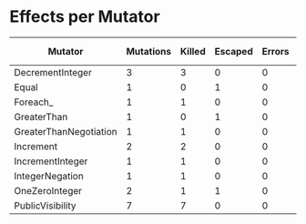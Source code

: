 # Effects per Mutator

| Mutator | Mutations | Killed | Escaped | Errors | Timed Out | MSI | Covered MSI |
| ------- | --------- | ------ | ------- |------- | --------- | --- | ----------- |
| DecrementInteger | 3 | 3 | 0 | 0 | 0 | 100| 100|
| Equal | 1 | 0 | 1 | 0 | 0 | 0| 0|
| Foreach_ | 1 | 1 | 0 | 0 | 0 | 100| 100|
| GreaterThan | 1 | 0 | 1 | 0 | 0 | 0| 0|
| GreaterThanNegotiation | 1 | 1 | 0 | 0 | 0 | 100| 100|
| Increment | 2 | 2 | 0 | 0 | 0 | 100| 100|
| IncrementInteger | 1 | 1 | 0 | 0 | 0 | 100| 100|
| IntegerNegation | 1 | 1 | 0 | 0 | 0 | 100| 100|
| OneZeroInteger | 2 | 1 | 1 | 0 | 0 | 50| 50|
| PublicVisibility | 7 | 7 | 0 | 0 | 0 | 100| 100|